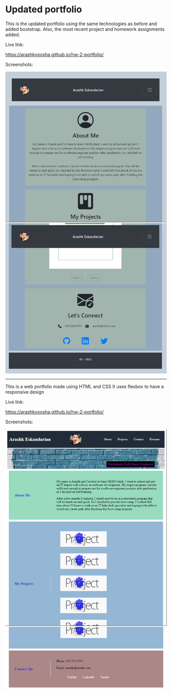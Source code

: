 # Updated portfolio

This is the updated portfolio using the same technologies as before
and added bootstrap. Also, the most recent project and homework assignments added.

Live link:

<https://arashkyoosha.github.io/hw-2-portfolio/>

Screenshots:

![top](./assets/images/screenshot.png)
![bottom](./assets/images/sec-screenshot.png)

******************************************************************************************************

This is a web portfolio made using HTML and CSS
It uses flexbox to have a responsive design

Live link:

<https://arashkyoosha.github.io/hw-2-portfolio/>

Screenshots:

![Top part](./assets/images/screenshot1.png)
![Bottom part](./assets/images/screenshot2.png)
